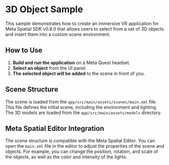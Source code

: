 # 3D Object Sample

This sample demonstrates how to create an immersive VR application for Meta Spatial SDK v0.8.0 that allows users to select from a set of 3D objects and insert them into a custom scene environment.

## How to Use

1.  **Build and run the application** on a Meta Quest headset.
2.  **Select an object** from the UI panel.
3.  **The selected object will be added** to the scene in front of you.

## Scene Structure

The scene is loaded from the `app/src/main/assets/scenes/main.xml` file. This file defines the initial scene, including the environment and lighting. The 3D models are loaded from the `app/src/main/assets/models` directory.

## Meta Spatial Editor Integration

The scene structure is compatible with the Meta Spatial Editor. You can open the `main.xml` file in the editor to adjust the properties of the scene and objects. For example, you can change the position, rotation, and scale of the objects, as well as the color and intensity of the lights.
